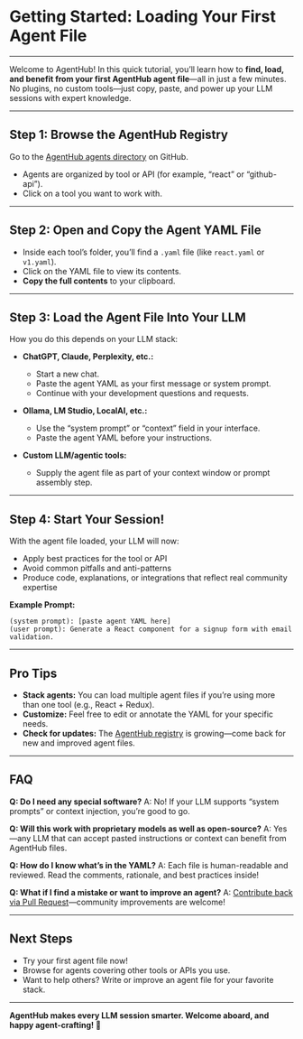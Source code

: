 # Getting Started: Loading Your First Agent File

---

Welcome to AgentHub! In this quick tutorial, you’ll learn how to **find, load, and benefit from your first AgentHub agent file**—all in just a few minutes. No plugins, no custom tools—just copy, paste, and power up your LLM sessions with expert knowledge.

---

## **Step 1: Browse the AgentHub Registry**

Go to the [AgentHub agents directory](https://github.com/FIL-Builders/agent-hub/tree/main/agents) on GitHub.

* Agents are organized by tool or API (for example, “react” or “github-api”).
* Click on a tool you want to work with.

---

## **Step 2: Open and Copy the Agent YAML File**

* Inside each tool’s folder, you’ll find a `.yaml` file (like `react.yaml` or `v1.yaml`).
* Click on the YAML file to view its contents.
* **Copy the full contents** to your clipboard.

---

## **Step 3: Load the Agent File Into Your LLM**

How you do this depends on your LLM stack:

* **ChatGPT, Claude, Perplexity, etc.:**

  * Start a new chat.
  * Paste the agent YAML as your first message or system prompt.
  * Continue with your development questions and requests.

* **Ollama, LM Studio, LocalAI, etc.:**

  * Use the “system prompt” or “context” field in your interface.
  * Paste the agent YAML before your instructions.

* **Custom LLM/agentic tools:**

  * Supply the agent file as part of your context window or prompt assembly step.

---

## **Step 4: Start Your Session!**

With the agent file loaded, your LLM will now:

* Apply best practices for the tool or API
* Avoid common pitfalls and anti-patterns
* Produce code, explanations, or integrations that reflect real community expertise

**Example Prompt:**

```
(system prompt): [paste agent YAML here]
(user prompt): Generate a React component for a signup form with email validation.
```

---

## **Pro Tips**

* **Stack agents:** You can load multiple agent files if you’re using more than one tool (e.g., React + Redux).
* **Customize:** Feel free to edit or annotate the YAML for your specific needs.
* **Check for updates:** The [AgentHub registry](https://github.com/FIL-Builders/agent-hub/tree/main/agents) is growing—come back for new and improved agent files.

---

## **FAQ**

**Q: Do I need any special software?**
A: No! If your LLM supports “system prompts” or context injection, you’re good to go.

**Q: Will this work with proprietary models as well as open-source?**
A: Yes—any LLM that can accept pasted instructions or context can benefit from AgentHub files.

**Q: How do I know what’s in the YAML?**
A: Each file is human-readable and reviewed. Read the comments, rationale, and best practices inside!

**Q: What if I find a mistake or want to improve an agent?**
A: [Contribute back via Pull Request](https://github.com/FIL-Builders/agent-hub/blob/main/CONTRIBUTING.md)—community improvements are welcome!

---

## **Next Steps**

* Try your first agent file now!
* Browse for agents covering other tools or APIs you use.
* Want to help others? Write or improve an agent file for your favorite stack.

---

**AgentHub makes every LLM session smarter. Welcome aboard, and happy agent-crafting! 🌱**
